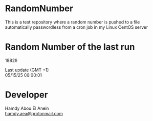 # RandomNumber    
This is a test repository where a random number is pushed to a file automatically passwordless from a cron job in my Linux CentOS server    
# Random Number of the last run   
18829
      
Last update (GMT +1)    
05/15/25 06:00:01
# Developer    
Hamdy Abou El Anein   
hamdy.aea@protonmail.com

